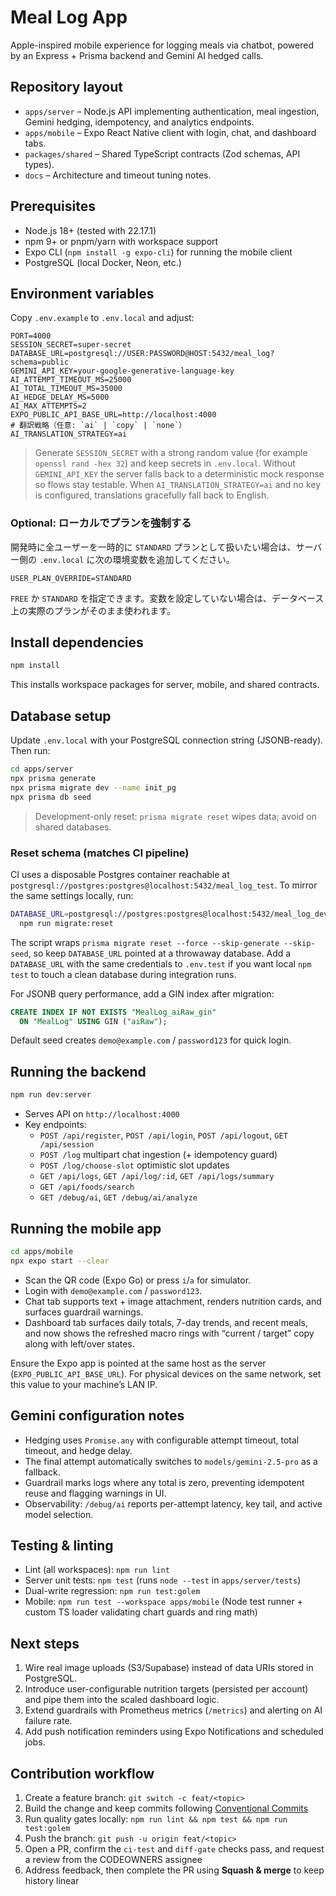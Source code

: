 # Meal Log App

Apple-inspired mobile experience for logging meals via chatbot, powered by an Express + Prisma backend and Gemini AI hedged calls.

## Repository layout

- `apps/server` – Node.js API implementing authentication, meal ingestion, Gemini hedging, idempotency, and analytics endpoints.
- `apps/mobile` – Expo React Native client with login, chat, and dashboard tabs.
- `packages/shared` – Shared TypeScript contracts (Zod schemas, API types).
- `docs` – Architecture and timeout tuning notes.

## Prerequisites

- Node.js 18+ (tested with 22.17.1)
- npm 9+ or pnpm/yarn with workspace support
- Expo CLI (`npm install -g expo-cli`) for running the mobile client
- PostgreSQL (local Docker, Neon, etc.)

## Environment variables

Copy `.env.example` to `.env.local` and adjust:

```
PORT=4000
SESSION_SECRET=super-secret
DATABASE_URL=postgresql://USER:PASSWORD@HOST:5432/meal_log?schema=public
GEMINI_API_KEY=your-google-generative-language-key
AI_ATTEMPT_TIMEOUT_MS=25000
AI_TOTAL_TIMEOUT_MS=35000
AI_HEDGE_DELAY_MS=5000
AI_MAX_ATTEMPTS=2
EXPO_PUBLIC_API_BASE_URL=http://localhost:4000
# 翻訳戦略（任意: `ai` | `copy` | `none`）
AI_TRANSLATION_STRATEGY=ai
```

> Generate `SESSION_SECRET` with a strong random value (for example `openssl rand -hex 32`) and keep secrets in `.env.local`.
> Without `GEMINI_API_KEY` the server falls back to a deterministic mock response so flows stay testable. When `AI_TRANSLATION_STRATEGY=ai` and no key is configured, translations gracefully fall back to English.

### Optional: ローカルでプランを強制する

開発時に全ユーザーを一時的に `STANDARD` プランとして扱いたい場合は、サーバー側の `.env.local` に次の環境変数を追加してください。

```
USER_PLAN_OVERRIDE=STANDARD
```

`FREE` か `STANDARD` を指定できます。変数を設定していない場合は、データベース上の実際のプランがそのまま使われます。

## Install dependencies

```bash
npm install
```

This installs workspace packages for server, mobile, and shared contracts.

## Database setup

Update `.env.local` with your PostgreSQL connection string (JSONB-ready). Then run:

```bash
cd apps/server
npx prisma generate
npx prisma migrate dev --name init_pg
npx prisma db seed
```

> Development-only reset: `prisma migrate reset` wipes data; avoid on shared databases.

### Reset schema (matches CI pipeline)

CI uses a disposable Postgres container reachable at `postgresql://postgres:postgres@localhost:5432/meal_log_test`. To mirror the same settings locally, run:

```bash
DATABASE_URL=postgresql://postgres:postgres@localhost:5432/meal_log_dev?schema=public \
  npm run migrate:reset
```

The script wraps `prisma migrate reset --force --skip-generate --skip-seed`, so keep `DATABASE_URL` pointed at a throwaway database. Add a `DATABASE_URL` with the same credentials to `.env.test` if you want local `npm test` to touch a clean database during integration runs.

For JSONB query performance, add a GIN index after migration:

```sql
CREATE INDEX IF NOT EXISTS "MealLog_aiRaw_gin"
  ON "MealLog" USING GIN ("aiRaw");
```


Default seed creates `demo@example.com` / `password123` for quick login.

## Running the backend

```bash
npm run dev:server
```

- Serves API on `http://localhost:4000`
- Key endpoints:
  - `POST /api/register`, `POST /api/login`, `POST /api/logout`, `GET /api/session`
  - `POST /log` multipart chat ingestion (+ idempotency guard)
  - `POST /log/choose-slot` optimistic slot updates
  - `GET /api/logs`, `GET /api/log/:id`, `GET /api/logs/summary`
  - `GET /api/foods/search`
  - `GET /debug/ai`, `GET /debug/ai/analyze`

## Running the mobile app

```bash
cd apps/mobile
npx expo start --clear
```

- Scan the QR code (Expo Go) or press `i`/`a` for simulator.
- Login with `demo@example.com` / `password123`.
- Chat tab supports text + image attachment, renders nutrition cards, and surfaces guardrail warnings.
- Dashboard tab surfaces daily totals, 7-day trends, and recent meals, and now shows the refreshed macro rings with “current / target” copy along with left/over states.

Ensure the Expo app is pointed at the same host as the server (`EXPO_PUBLIC_API_BASE_URL`). For physical devices on the same network, set this value to your machine’s LAN IP.

## Gemini configuration notes

- Hedging uses `Promise.any` with configurable attempt timeout, total timeout, and hedge delay.
- The final attempt automatically switches to `models/gemini-2.5-pro` as a fallback.
- Guardrail marks logs where any total is zero, preventing idempotent reuse and flagging warnings in UI.
- Observability: `/debug/ai` reports per-attempt latency, key tail, and active model selection.

## Testing & linting

- Lint (all workspaces): `npm run lint`
- Server unit tests: `npm test` (runs `node --test` in `apps/server/tests`)
- Dual-write regression: `npm run test:golem`
- Mobile: `npm run test --workspace apps/mobile` (Node test runner + custom TS loader validating chart guards and ring math)

## Next steps

1. Wire real image uploads (S3/Supabase) instead of data URIs stored in PostgreSQL.
2. Introduce user-configurable nutrition targets (persisted per account) and pipe them into the scaled dashboard logic.
3. Extend guardrails with Prometheus metrics (`/metrics`) and alerting on AI failure rate.
4. Add push notification reminders using Expo Notifications and scheduled jobs.

## Contribution workflow

1. Create a feature branch: `git switch -c feat/<topic>`
2. Build the change and keep commits following [Conventional Commits](https://www.conventionalcommits.org/en/v1.0.0/)
3. Run quality gates locally: `npm run lint && npm test && npm run test:golem`
4. Push the branch: `git push -u origin feat/<topic>`
5. Open a PR, confirm the `ci-test` and `diff-gate` checks pass, and request a review from the CODEOWNERS assignee
6. Address feedback, then complete the PR using **Squash & merge** to keep history linear

